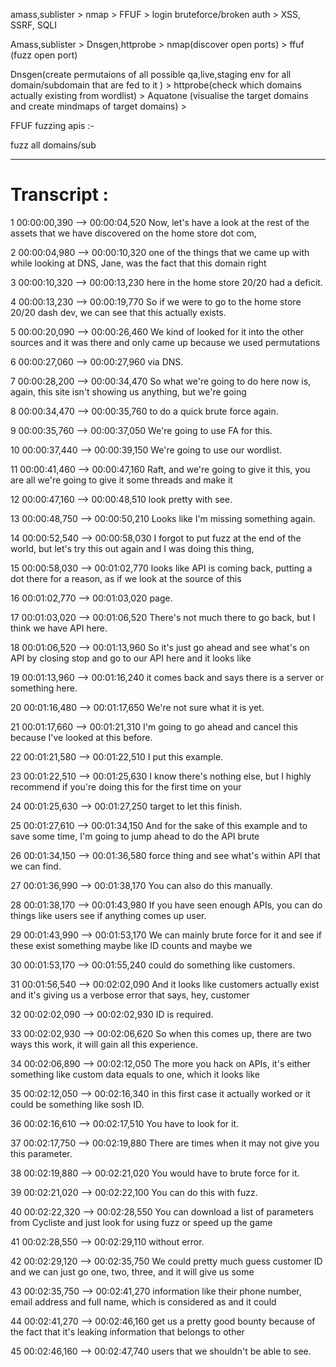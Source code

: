 
amass,sublister > nmap > FFUF > login bruteforce/broken auth > XSS, SSRF, SQLI

Amass,sublister > Dnsgen,httprobe > nmap(discover open ports) > ffuf (fuzz open port)

Dnsgen(create permutaions of all possible qa,live,staging env for all domain/subdomain that are fed to it ) > httprobe(check which domains actually existing  from wordlist) > Aquatone (visualise the target domains and create mindmaps of target domains) > 


FFUF fuzzing apis :- 

fuzz all domains/sub




---
# Transcript :
1
00:00:00,390 --> 00:00:04,520
Now, let's have a look at the rest of the assets that we have discovered on the home store dot com,

2
00:00:04,980 --> 00:00:10,320
one of the things that we came up with while looking at DNS, Jane, was the fact that this domain right

3
00:00:10,320 --> 00:00:13,230
here in the home store 20/20 had a deficit.

4
00:00:13,230 --> 00:00:19,770
So if we were to go to the home store 20/20 dash dev, we can see that this actually exists.

5
00:00:20,090 --> 00:00:26,460
We kind of looked for it into the other sources and it was there and only came up because we used permutations

6
00:00:27,060 --> 00:00:27,960
via DNS.

7
00:00:28,200 --> 00:00:34,470
So what we're going to do here now is, again, this site isn't showing us anything, but we're going

8
00:00:34,470 --> 00:00:35,760
to do a quick brute force again.

9
00:00:35,760 --> 00:00:37,050
We're going to use FA for this.

10
00:00:37,440 --> 00:00:39,150
We're going to use our wordlist.

11
00:00:41,460 --> 00:00:47,160
Raft, and we're going to give it this, you are all we're going to give it some threads and make it

12
00:00:47,160 --> 00:00:48,510
look pretty with see.

13
00:00:48,750 --> 00:00:50,210
Looks like I'm missing something again.

14
00:00:52,540 --> 00:00:58,030
I forgot to put fuzz at the end of the world, but let's try this out again and I was doing this thing,

15
00:00:58,030 --> 00:01:02,770
looks like API is coming back, putting a dot there for a reason, as if we look at the source of this

16
00:01:02,770 --> 00:01:03,020
page.

17
00:01:03,020 --> 00:01:06,520
There's not much there to go back, but I think we have API here.

18
00:01:06,520 --> 00:01:13,960
So it's just go ahead and see what's on API by closing stop and go to our API here and it looks like

19
00:01:13,960 --> 00:01:16,240
it comes back and says there is a server or something here.

20
00:01:16,480 --> 00:01:17,650
We're not sure what it is yet.

21
00:01:17,660 --> 00:01:21,310
I'm going to go ahead and cancel this because I've looked at this before.

22
00:01:21,580 --> 00:01:22,510
I put this example.

23
00:01:22,510 --> 00:01:25,630
I know there's nothing else, but I highly recommend if you're doing this for the first time on your

24
00:01:25,630 --> 00:01:27,250
target to let this finish.

25
00:01:27,610 --> 00:01:34,150
And for the sake of this example and to save some time, I'm going to jump ahead to do the API brute

26
00:01:34,150 --> 00:01:36,580
force thing and see what's within API that we can find.

27
00:01:36,990 --> 00:01:38,170
You can also do this manually.

28
00:01:38,170 --> 00:01:43,980
If you have seen enough APIs, you can do things like users see if anything comes up user.

29
00:01:43,990 --> 00:01:53,170
We can mainly brute force for it and see if these exist something maybe like ID counts and maybe we

30
00:01:53,170 --> 00:01:55,240
could do something like customers.

31
00:01:56,540 --> 00:02:02,090
And it looks like customers actually exist and it's giving us a verbose error that says, hey, customer

32
00:02:02,090 --> 00:02:02,930
ID is required.

33
00:02:02,930 --> 00:02:06,620
So when this comes up, there are two ways this work, it will gain all this experience.

34
00:02:06,890 --> 00:02:12,050
The more you hack on APIs, it's either something like custom data equals to one, which it looks like

35
00:02:12,050 --> 00:02:16,340
in this first case it actually worked or it could be something like sosh ID.

36
00:02:16,610 --> 00:02:17,510
You have to look for it.

37
00:02:17,750 --> 00:02:19,880
There are times when it may not give you this parameter.

38
00:02:19,880 --> 00:02:21,020
You would have to brute force for it.

39
00:02:21,020 --> 00:02:22,100
You can do this with fuzz.

40
00:02:22,320 --> 00:02:28,550
You can download a list of parameters from Cycliste and just look for using fuzz or speed up the game

41
00:02:28,550 --> 00:02:29,110
without error.

42
00:02:29,120 --> 00:02:35,750
We could pretty much guess customer ID and we can just go one, two, three, and it will give us some

43
00:02:35,750 --> 00:02:41,270
information like their phone number, email address and full name, which is considered as and it could

44
00:02:41,270 --> 00:02:46,160
get us a pretty good bounty because of the fact that it's leaking information that belongs to other

45
00:02:46,160 --> 00:02:47,740
users that we shouldn't be able to see.